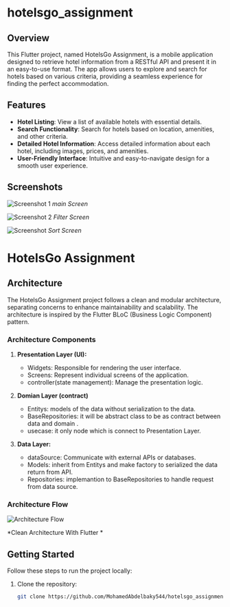 # hotelsgo_assignment


## Overview

This Flutter project, named HotelsGo Assignment, is a mobile application designed to retrieve hotel information from a RESTful API and present it in an easy-to-use format. The app allows users to explore and search for hotels based on various criteria, providing a seamless experience for finding the perfect accommodation.

## Features

- **Hotel Listing**: View a list of available hotels with essential details.
- **Search Functionality**: Search for hotels based on location, amenities, and other criteria.
- **Detailed Hotel Information**: Access detailed information about each hotel, including images, prices, and amenities.
- **User-Friendly Interface**: Intuitive and easy-to-navigate design for a smooth user experience.

## Screenshots

![Screenshot 1](assets/image/readme_image/mainScreen.jpeg)
*main Screen*

![Screenshot 2](assets/image/readme_image/filtter.jpeg)
*Filter Screen*


![Screenshot ](assets/image/readme_image/sort.jpeg)
*Sort Screen*

# HotelsGo Assignment

## Architecture

The HotelsGo Assignment project follows a clean and modular architecture, separating concerns to enhance maintainability and scalability. The architecture is inspired by the Flutter BLoC (Business Logic Component) pattern.

### Architecture Components

1. **Presentation Layer (UI):**
   - Widgets: Responsible for rendering the user interface.
   - Screens: Represent individual screens of the application.
   - controller(state management): Manage the presentation logic.

2. **Domian Layer (contract)**
   - Entitys: models of the data without serialization to the data.
   - BaseRepositories: it will be abstract class to be as contract between data and domain .
   - usecase: it only node which is connect to Presentation Layer.


3. **Data Layer:**
   - dataSource: Communicate with external APIs or databases.
   - Models: inherit from Entitys and make factory to serialized  the data return from API.
   - Repositories: implemantion to BaseRepositories to handle request from data source.

### Architecture Flow

![Architecture Flow](assets/image/readme_image/clean_Arch.jpeg)

*Clean Architecture With Flutter *




## Getting Started

Follow these steps to run the project locally:

1. Clone the repository:

   ```bash
   git clone https://github.com/MohamedAbdelbaky544/hotelsgo_assignment.git


